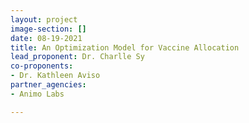 ```yaml
---
layout: project
image-section: []
date: 08-19-2021
title: An Optimization Model for Vaccine Allocation
lead_proponent: Dr. Charlle Sy
co-proponents:
- Dr. Kathleen Aviso
partner_agencies:
- Animo Labs

---
```

